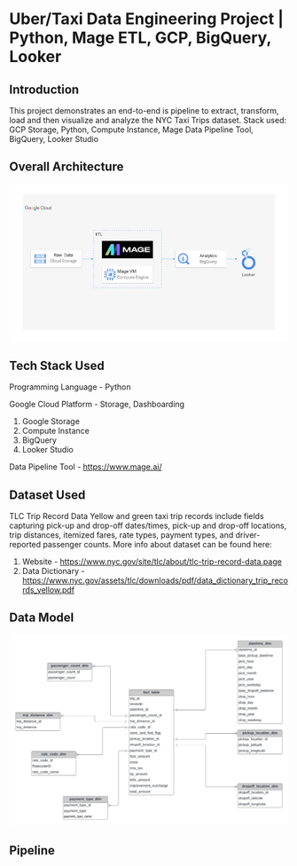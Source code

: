 # Uber/Taxi Data Engineering Project | Python, Mage ETL, GCP, BigQuery, Looker

## Introduction
This project demonstrates an end-to-end is pipeline to extract, transform, load and then visualize and analyze the NYC Taxi Trips dataset. 
Stack used: GCP Storage, Python, Compute Instance, Mage Data Pipeline Tool, BigQuery, Looker Studio

## Overall Architecture 
<img src="taxi_schema_architecture.jpg">

## Tech Stack Used
Programming Language - Python

Google Cloud Platform - Storage, Dashboarding
1. Google Storage
2. Compute Instance 
3. BigQuery
4. Looker Studio

Data Pipeline Tool - https://www.mage.ai/

## Dataset Used
TLC Trip Record Data
Yellow and green taxi trip records include fields capturing pick-up and drop-off dates/times, pick-up and drop-off locations, trip distances, itemized fares, rate types, payment types, and driver-reported passenger counts. 
More info about dataset can be found here:
1. Website - https://www.nyc.gov/site/tlc/about/tlc-trip-record-data.page
2. Data Dictionary - https://www.nyc.gov/assets/tlc/downloads/pdf/data_dictionary_trip_records_yellow.pdf

## Data Model
<img src="taxi_data_model.jpeg">

## Pipeline
<!-- <img src="tbd.jpeg"> -->
